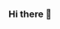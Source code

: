 ### Hi there 👋

<!--
**byungkookkoo/byungkookkoo** is a ✨ _special_ ✨ repository because its `README.md` (this file) appears on your GitHub profile.

I am a B.S student of Computer Science, Kyonggi University.
My research interests include Artificial Intelligence, Reinforcement Learning, and Data Mining.
To know more about me, please visit my [github](byungkookkoo.github.io) Thank you :)
